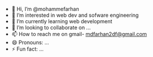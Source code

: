- 👋 Hi, I’m @mohammefarhan
- 👀 I’m interested in web dev and sofware engineering
- 🌱 I’m currently learning web development 
- 💞️ I’m looking to collaborate on ...
- 📫 How to reach me on gmail- mdfarhan2df@gmail.com
- 😄 Pronouns: ...
- ⚡ Fun fact: ...

<!---
mohammefarhan/mohammefarhan is a ✨ special ✨ repository because its `README.md` (this file) appears on your GitHub profile.
You can click the Preview link to take a look at your changes.
--->
